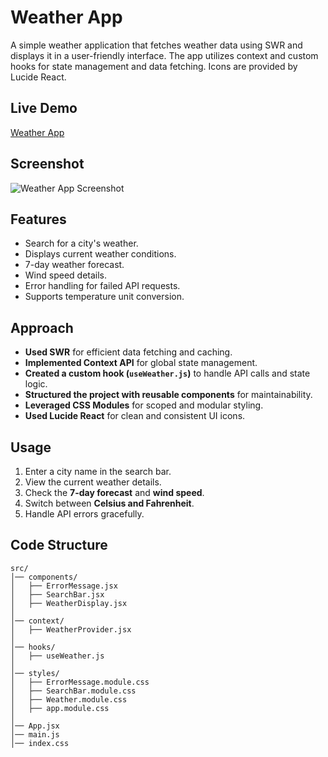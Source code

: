 # Weather App

A simple weather application that fetches weather data using SWR and displays it in a user-friendly interface. The app utilizes context and custom hooks for state management and data fetching. Icons are provided by Lucide React.

## Live Demo

[Weather App](https://weather-qodexai.vercel.app/)

## Screenshot

<Image src="/public/image.png" alt="Weather App Screenshot" width={800} height={450} />

## Features

- Search for a city's weather.
- Displays current weather conditions.
- 7-day weather forecast.
- Wind speed details.
- Error handling for failed API requests.
- Supports temperature unit conversion.

## Approach

- **Used SWR** for efficient data fetching and caching.
- **Implemented Context API** for global state management.
- **Created a custom hook (`useWeather.js`)** to handle API calls and state logic.
- **Structured the project with reusable components** for maintainability.
- **Leveraged CSS Modules** for scoped and modular styling.
- **Used Lucide React** for clean and consistent UI icons.

## Usage

1. Enter a city name in the search bar.
2. View the current weather details.
3. Check the **7-day forecast** and **wind speed**.
4. Switch between **Celsius and Fahrenheit**.
5. Handle API errors gracefully.

## Code Structure

```plaintext
src/
│── components/
│   ├── ErrorMessage.jsx
│   ├── SearchBar.jsx
│   ├── WeatherDisplay.jsx
│
│── context/
│   ├── WeatherProvider.jsx
│
│── hooks/
│   ├── useWeather.js
│
│── styles/
│   ├── ErrorMessage.module.css
│   ├── SearchBar.module.css
│   ├── Weather.module.css
│   ├── app.module.css
│
│── App.jsx
│── main.js
│── index.css
```
